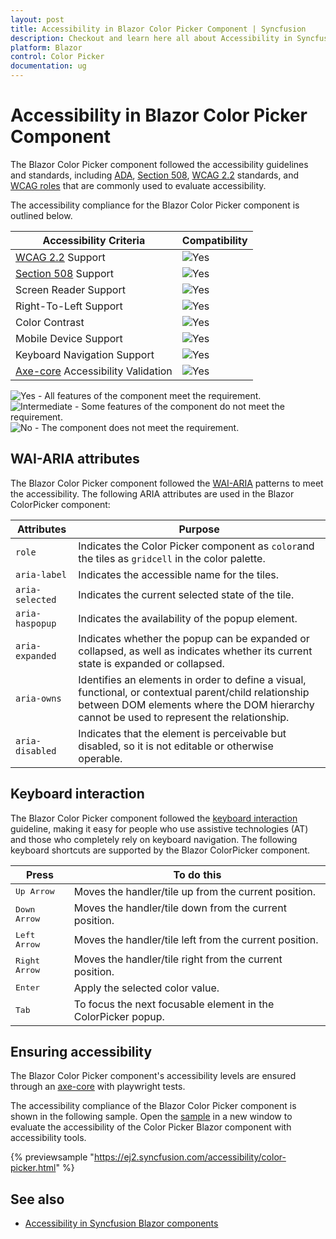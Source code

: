 ```yaml
---
layout: post
title: Accessibility in Blazor Color Picker Component | Syncfusion
description: Checkout and learn here all about Accessibility in Syncfusion Blazor Color Picker component and more.
platform: Blazor
control: Color Picker
documentation: ug
---
```


# Accessibility in Blazor Color Picker Component

The Blazor Color Picker component followed the accessibility guidelines and standards, including [ADA](https://www.ada.gov/), [Section 508](https://www.section508.gov/), [WCAG 2.2](https://www.w3.org/TR/WCAG22/) standards, and [WCAG roles](https://www.w3.org/TR/wai-aria/#roles) that are commonly used to evaluate accessibility.

The accessibility compliance for the Blazor Color Picker component is outlined below.

| Accessibility Criteria | Compatibility |
| -- | -- |
| [WCAG 2.2](https://www.w3.org/TR/WCAG22/) Support | <img src="https://cdn.syncfusion.com/content/images/landing-page/yes.png" alt="Yes"> |
| [Section 508](https://www.section508.gov/) Support | <img src="https://cdn.syncfusion.com/content/images/landing-page/yes.png" alt="Yes"> |
| Screen Reader Support | <img src="https://cdn.syncfusion.com/content/images/landing-page/yes.png" alt="Yes"> |
| Right-To-Left Support | <img src="https://cdn.syncfusion.com/content/images/landing-page/yes.png" alt="Yes"> |
| Color Contrast | <img src="https://cdn.syncfusion.com/content/images/landing-page/yes.png" alt="Yes"> |
| Mobile Device Support | <img src="https://cdn.syncfusion.com/content/images/landing-page/yes.png" alt="Yes"> |
| Keyboard Navigation Support | <img src="https://cdn.syncfusion.com/content/images/landing-page/yes.png" alt="Yes"> |
| [Axe-core](https://www.npmjs.com/package/axe-core) Accessibility Validation | <img src="https://cdn.syncfusion.com/content/images/landing-page/yes.png" alt="Yes"> |

<style>
    .post .post-content img {
        display: inline-block;
        margin: 0.5em 0;
    }
</style>
<div><img src="https://cdn.syncfusion.com/content/images/landing-page/yes.png" alt="Yes"> - All features of the component meet the requirement.</div>

<div><img src="https://cdn.syncfusion.com/content/images/landing-page/intermediate.png" alt="Intermediate"> - Some features of the component do not meet the requirement.</div>

<div><img src="https://cdn.syncfusion.com/content/images/landing-page/no.png" alt="No"> - The component does not meet the requirement.</div>

## WAI-ARIA attributes

The Blazor Color Picker component followed the [WAI-ARIA](https://www.w3.org/WAI/ARIA/apg/patterns/alert/) patterns to meet the accessibility. The following ARIA attributes are used in the Blazor ColorPicker component:

| Attributes | Purpose |
| --- | --- |
| `role` | Indicates the Color Picker component as `color`and the tiles as `gridcell` in the color palette. |
| `aria-label` | Indicates the accessible name for the tiles. |
| `aria-selected` | Indicates the current selected state of the tile. |
| `aria-haspopup` | Indicates the availability of the popup element. |
| `aria-expanded` | Indicates whether the popup can be expanded or collapsed, as well as indicates whether its current state is expanded or collapsed. |
| `aria-owns` | Identifies an elements in order to define a visual, functional, or contextual parent/child relationship between DOM elements where the DOM hierarchy cannot be used to represent the relationship. |
| `aria-disabled` | Indicates that the element is perceivable but disabled, so it is not editable or otherwise operable. |

## Keyboard interaction

The Blazor Color Picker component followed the [keyboard interaction](https://www.w3.org/WAI/ARIA/apg/patterns/alert/#keyboardinteraction) guideline, making it easy for people who use assistive technologies (AT) and those who completely rely on keyboard navigation. The following keyboard shortcuts are supported by the Blazor ColorPicker component.

| **Press** | **To do this** |
| --- | --- |
| <kbd>Up Arrow</kbd> | Moves the handler/tile up from the current position. |
| <kbd>Down Arrow</kbd> | Moves the handler/tile down from the current position. |
| <kbd>Left Arrow</kbd> | Moves the handler/tile left from the current position. |
| <kbd>Right Arrow</kbd> | Moves the handler/tile right from the current position. |
| <kbd>Enter</kbd> | Apply the selected color value. |
| <kbd>Tab</kbd> | To focus the next focusable element in the ColorPicker popup. |

## Ensuring accessibility

The Blazor Color Picker component's accessibility levels are ensured through an [axe-core](https://www.nuget.org/packages/Deque.AxeCore.Playwright) with playwright tests.

The accessibility compliance of the Blazor Color Picker component is shown in the following sample. Open the [sample](https://blazor.syncfusion.com/accessibility/color-picker) in a new window to evaluate the accessibility of the Color Picker Blazor component with accessibility tools.

{% previewsample "https://ej2.syncfusion.com/accessibility/color-picker.html" %}

## See also

* [Accessibility in Syncfusion Blazor components](https://blazor.syncfusion.com/documentation/common/accessibility)
